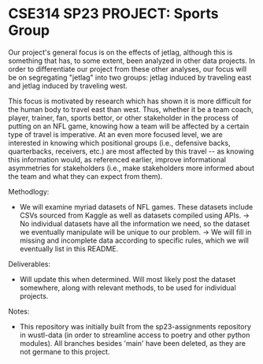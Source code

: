 # CSE314 SP23 PROJECT: Sports Group

Our project's general focus is on the effects of jetlag, although this is something that has, to some extent, been analyzed in other data projects. In order to differentiate our project from these other analyses, our focus will be on segregating "jetlag" into two groups: jetlag induced by traveling east and jetlag induced by traveling west.

This focus is motivated by research which has shown it is more difficult for the human body to travel east than west. Thus, whether it be a team coach, player, trainer, fan, sports bettor, or other stakeholder in the process of putting on an NFL game, knowing how a team will be affected by a certain type of travel is imperative. At an even more focused level, we are interested in knowing which positional groups (i.e., defensive backs, quarterbacks, receivers, etc.) are most affected by this travel -- as knowing this information would, as referenced earlier, improve informational asymmetries for stakeholders (i.e., make stakeholders more informed about the team and what they can expect from them). 

Methodlogy:
- We will examine myriad datasets of NFL games. These datasets include CSVs sourced from Kaggle as well as datasets compiled using APIs.
  -> No individual datasets have all the information we need, so the dataset we eventually manipulate will be unique to our problem.
  -> We will fill in missing and incomplete data according to specific rules, which we will eventually list in this README.

Deliverables:
- Will update this when determined. Will most likely post the dataset somewhere, along with relevant methods, to be used for individual projects.

Notes:
- This repository was initially built from the sp23-assignments repository in wustl-data (in order to streamline access to poetry and other python modules). All branches besides 'main' have been deleted, as they are not germane to this project.
